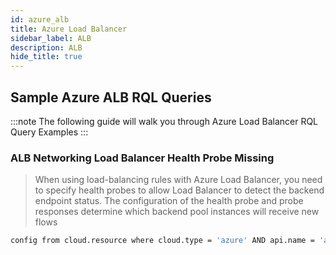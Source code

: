 ```yaml
---
id: azure_alb
title: Azure Load Balancer
sidebar_label: ALB
description: ALB
hide_title: true
---
```


## Sample Azure ALB RQL Queries

:::note
The following guide will walk you through Azure Load Balancer RQL Query Examples
:::

### ALB Networking Load Balancer Health Probe Missing

> When using load-balancing rules with Azure Load Balancer, you need to specify health probes to allow Load Balancer to detect the backend endpoint status.
> The configuration of the health probe and probe responses determine which backend pool instances will receive new flows

```bash
config from cloud.resource where cloud.type = 'azure' AND api.name = 'azure-network-lb-list' AND json.rule = ['properties.probes'][*] does not exist
```
